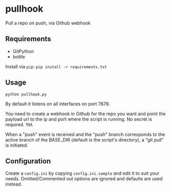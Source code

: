 pullhook
========

Pull a repo on push, via Github webhook

## Requirements
- GitPython
- bottle

Install via `pip`:
```pip install -r requirements.txt```


## Usage

`python pullhook.py`

By default it listens on all interfaces on port 7878. 

You need to create a webhook in Github for the repo you want and point the payload url to the ip and port where the script is running. No secret is required. Yet.

When a "push" event is received and the "push" branch corresponds to the active branch of the BASE_DIR (default is the script's directory), a "git pull" is initiated.

## Configuration
Create a `config.ini` by copying `config.ini.sample` and edit it to suit your needs.
Omitted/Commented out options are ignored and defaults are used instead.
